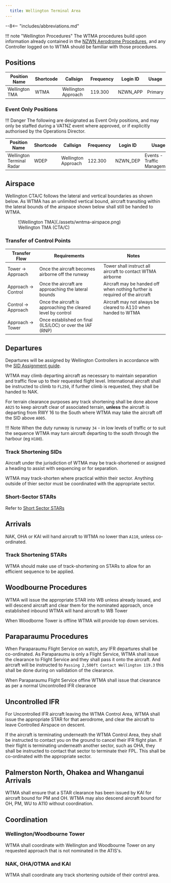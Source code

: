 ```yaml
---
  title: Wellington Terminal Area 
---
```


--8<-- "includes/abbreviations.md"

!!! note "Wellington Procedures"
    The WTMA procedures build upon information already contained in the [NZWN Aerodrome Procedures](../aerodromes/Class-C/nzwn.md), and any Controller logged on to WTMA should be familiar with those procedures.

## Positions

| Position Name   | Shortcode | Callsign            | Frequency | Login ID | Usage     |
| --------------- | --------- | ------------------- | --------- | -------- | --------- |
| Wellington TMA  | WTMA      | Wellington Approach | 119.300   | NZWN_APP | Primary   |


### Event Only Positions

!!! Danger
    The following are designated as Event Only positions, and may only be staffed during a VATNZ event where approved, or if explicitly authorised by the Operations Director.

| Position Name             | Shortcode | Callsign            | Frequency | Login ID | Usage                       |
| ------------------------- | --------- | ------------------- | --------- | -------- | --------------------------- |
| Wellington Terminal Radar | WDEP      | Wellington Approach | 122.300   | NZWN_DEP | Events - Traffic Management |

## Airspace

Wellington CTA/C follows the lateral and vertical boundaries as shown below. As WTMA has an unlimited vertical bound, aircraft transiting within the lateral bounds of the airspace shown below shall still be handed to WTMA.


<figure markdown>
  ![Wellington TMA](./assets/wntma-airspace.png) 
  <figcaption>Wellington TMA (CTA/C)</figcaption>
</figure>

### Transfer of Control Points

|Transfer Flow         | Requirements                                                  | Notes                                                                       | 
| -------------------- | ------------------------------------------------------------- | --------------------------------------------------------------------------- | 
| Tower -> Approach    | Once the aircraft becomes airborne off the runway             | Tower shall instruct all aircraft to contact WTMA airborne                  |
| Approach -> Control  | Once the aircraft are approaching the lateral bounds          | Aircraft may be handed off when nothing further is required of the aircraft | 
| Control -> Approach  | Once the aircraft is approaching the cleared level by control | Aircraft may not always be cleared to A110 when handed to WTMA              | 
| Approach -> Tower    | Once established on final (ILS/LOC) or over the IAF (RNP)     |                                                                             |

## Departures

Departures will be assigned by Wellington Controllers in accordance with the [SID Assignment guide](../aerodromes/Class-C/nzwn.md#sid-assignment). 

WTMA may climb departing aircraft as necessary to maintain separation and traffic flow up to their requested flight level. International aircraft shall be instructed to climb to `FL250`, if further climb is requested, they shall be handed to NAK.

For terrain clearance purposes any track shortening shall be done above `A025` to keep aircraft clear of associated terrain, **unless** the aircraft is departing from RWY 16 to the South where WTMA may take the aircraft off the SID above `A005`. 


!!! Note
    When the duty runway is runway `34` - in low levels of traffic or to suit the sequence WTMA may turn aircraft departing to the south through the harbour (eg `H180`).

### Track Shortening SIDs

Aircraft under the jurisdiction of WTMA may be track-shortened or assigned a heading to assist with sequencing or for separation. 

WTMA may track-shorten where practical within their sector. Anything outside of thier sector must be coordinated with the appropriate sector.

### Short-Sector STARs

Refer to [Short Sector STARs](../aerodromes/Class-C/nzwn.md#star-clearance-for-nzns--nzwb)

## Arrivals 

NAK, OHA or KAI will hand aircraft to WTMA no lower than `A110`, unless co-ordinated.

### Track Shortening STARs

WTMA should make use of track-shortening on STARs to allow for an efficient sequence to be applied.

## Woodbourne Procedures

WTMA will issue the appropriate STAR into WB unless already issued, and will descend aircraft and clear them for the nominated approach, once established inbound WTMA will hand aircraft to WB Tower

When Woodborne Tower is offline WTMA will provide top down services. 

## Paraparaumu Procedures

When Paraparaumu Flight Service on watch, any IFR departures shall be co-ordinated. As Paraparaumu is only a Flight Service, WTMA shall issue the clearance to Flight Service and they shall pass it onto the aircraft. And aircraft will be instructed to `Passing 2,500ft Contact Wellington 119.3` this shall be done during on vailidation of the clearance.

When Paraparaumu Flight Service offine WTMA shall issue that clearance as per a normal Uncontrolled IFR clearance

## Uncontrolled IFR 

For Uncontrolled IFR aircraft leaving the WTMA Control Area, WTMA shall issue the appropriate STAR for that aerodrome, and clear the aircraft to leave Controlled Airspace on descent. 

If the aircraft is terminating underneath the WTMA Control Area, they shall be instructed to contact you on the ground to cancel their IFR flight plan. If their flight is terminating underneath another sector, such as OHA, they shall be instructed to contact that sector to terminate their FPL. This shall be co-ordinated with the appropriate sector.

## Palmerston North, Ohakea and Whanganui Arrivals

WTMA shall ensure that a STAR clearance has been issued by KAI for aircraft bound for PM and OH. WTMA may also descend aircraft bound for OH, PM, WU to A110 without coordination. 

## Coordination

### Wellington/Woodbourne Tower

WTMA shall coordinate with Wellington and Woodbourne Tower on any requested approach that is not nominated in the ATIS's.

### NAK, OHA/OTMA and KAI

WTMA shall coordinate any track shortening outside of their control area. 
